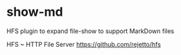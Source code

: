 # show-md

HFS plugin to expand file-show to support MarkDown files

HFS ~ HTTP File Server https://github.com/rejetto/hfs
